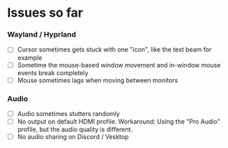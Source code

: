 # Issues so far
### Wayland / Hyprland
- [ ] Cursor sometimes gets stuck with one "icon", like the text beam for example
- [ ] Sometime the mouse-based window movement and in-window mouse events break completely
- [ ] Mouse sometimes lags when moving between monitors

### Audio
- [ ] Audio sometimes stutters randomly
- [ ] No output on default HDMI profile. Workaround: Using the "Pro Audio" profile, but the audio quality is different.
- [ ] No audio sharing on Discord / Vesktop
